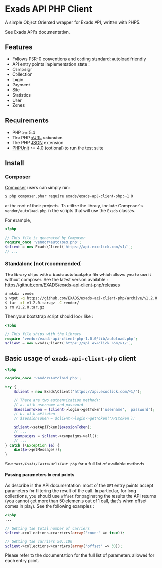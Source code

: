 # Exads API PHP Client

A simple Object Oriented wrapper for Exads API, written with PHP5.

See Exads API's documentation.

## Features

* Follows PSR-0 conventions and coding standard: autoload friendly
* API entry points implementation state :
 * Campaign
 * Collection
 * Login
 * Payment
 * Site
 * Statistics
 * User
 * Zones

## Requirements

* PHP >= 5.4
* The PHP [cURL](http://php.net/manual/en/book.curl.php) extension
* The PHP [JSON](http://php.net/manual/en/book.json.php) extension
* [PHPUnit](https://phpunit.de/) >= 4.0 (optional) to run the test suite

## Install

### Composer

[Composer](http://getcomposer.org/download/) users can simply run:

```bash
$ php composer.phar require exads/exads-api-client-php:~1.0
```

at the root of their projects. To utilize the library, include
Composer's `vendor/autoload.php` in the scripts that will use the
`Exads` classes.

For example,

```php
<?php

// This file is generated by Composer
require_once 'vendor/autoload.php';
$client = new Exads\Client('https://api.exoclick.com/v1/');
// ...
```

### Standalone (not recommended)

The library ships with a basic autoload.php file which allows you to use it without composer.
See the latest version available : https://github.com/EXADS/exads-api-client-php/releases


```bash
$ mkdir vendor
$ wget -q https://github.com/EXADS/exads-api-client-php/archive/v1.2.0.tar.gz
$ tar -xf v1.2.0.tar.gz -C vendor/
$ rm v1.2.0.tar.gz
```

Then your bootstrap script should look like :

```php
<?php

// This file ships with the library
require 'vendor/exads-api-client-php-1.0.0/lib/autoload.php';
$client = new Exads\Client('https://api.exoclick.com/v1/');
```

## Basic usage of `exads-api-client-php` client


```php
<?php

require_once 'vendor/autoload.php';

try {
    $client = new Exads\Client('https://api.exoclick.com/v1/');

    // There are two authentication methods:
    // a. with username and password
    $sessionToken = $client->login->getToken('username', 'password');
    // b. with APItoken
    // $sessionToken = $client->login->getToken('APItoken');

    $client->setApiToken($sessionToken);
    // ...
    $campaigns = $client->campaigns->all();
    // ...
} catch (\Exception $e) {
    die($e->getMessage());
}
```

See `test/Exads/Tests/UrlsTest.php` for a full list of available methods.

#### Passing parameters to end points

As describe in the API documentation, most of the `GET` entry points accept parameters for filtering the result of the call.
In particular, for long collections, you should use `offset` for paginating the results the API returns (you cannot get more than 50 elements out of 1 call, that's when offset comes in play).
See the following examples :

```php
<?php
...

// Getting the total number of carriers
$client->collections->carriers(array('count' => true));

// Getting the carriers 50..100
$client->collections->carriers(array('offset' => 50));
```

Please refer to the documentation for the full list of parameters allowed for each entry point.

